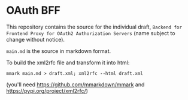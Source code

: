# OAuth BFF 

This repository contains the source for the individual draft, `Backend for Frontend Proxy for OAuth2 Authorization Servers` (name subject to change without notice).

`main.md` is the source in markdown format. 

To build the xml2rfc file and transform it into html:

`mmark main.md > draft.xml; xml2rfc --html draft.xml`

(you'll need https://github.com/mmarkdown/mmark and https://pypi.org/project/xml2rfc/)
